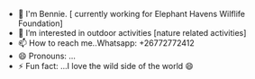- 👋 I'm Bennie. [ currently working for Elephant Havens Wilflife Foundation]
- 👀 I’m interested in outdoor activities [nature related activities]
- 📫 How to reach me..Whatsapp: +26772772412
- 😄 Pronouns: ...
- ⚡ Fun fact: ...I love the wild side of the world 😄 
